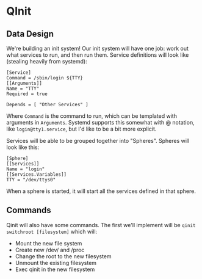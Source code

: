 # QInit


## Data Design

We're building an init system! Our init system will have one job: work out what services to run, and then run them. Service definitions will look like (stealing heavily from systemd):

```
[Service]
Command = /sbin/login ${TTY} 
[[Arguments]]
Name = "TTY"
Required = true

Depends = [ "Other Services" ]
```

Where `Command` is the command to run, which can be templated with arguments in `Arguments`. Systemd supports this somewhat with @ notation, like `login@tty1.service`, but I'd like to be a bit more explicit.

Services will be able to be grouped together into "Spheres". Spheres will look like this:

```
[Sphere]
[[Services]]
Name = "login"
[[Services.Variables]]
TTY = "/dev/ttys0"
```

When a sphere is started, it will start all the services defined in that sphere.

## Commands

Qinit will also have some commands. The first we'll implement will be `qinit switchroot [filesystem]` which will:

 - Mount the new file system
 - Create new /dev/ and /proc
 - Change the root to the new filesystem
 - Unmount the existing filesystem
 - Exec qinit in the new filesystem

